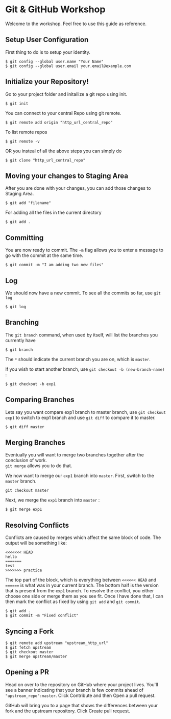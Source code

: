 Git & GitHub Workshop
=====================

Welcome to the workshop. Feel free to use this guide as reference.

Setup User Configuration
------------------------

First thing to do is to setup your identity.

    $ git config --global user.name "Your Name"
    $ git config --global user.email your.email@example.com
    
Initialize your Repository!
--------------------------

Go to your project folder and initailize a git repo using init.

    $ git init

You can connect to your central Repo using git remote.

    $ git remote add origin "http_url_central_repo"

To list remote repos

    $ git remote -v
    
OR you insteal of all the above steps you can simply do

    $ git clone "http_url_central_repo"

Moving your changes to Staging Area
-----------------------------------

After you are done with your changes, you can add those changes to Staging Area.

    $ git add "filename"
    
For adding all the files in the current directory

    $ git add .
    
Committing
----------

You are now ready to commit. The `-m` flag allows you to enter a message
to go with the commit at the same time.

    $ git commit -m "I am adding two new files"
    
Log
---

We should now have a new commit. To see all the commits so far, use
`git log`

    $ git log
    
Branching
---------

The `git branch` command, when used by
itself, will list the branches you currently have

    $ git branch

The `*` should indicate the current branch you are on, which is
`master`.

If you wish to start another branch, use
`git checkout -b (new-branch-name)` :

    $ git checkout -b exp1
    
Comparing Branches
------------------

Lets say you want compare exp1 branch to master branch, use
`git checkout exp1` to switch to exp1 branch and use `git diff` to compare it to master.

    $ git diff master
    
Merging Branches
----------------

Eventually you will want to merge two branches
together after the conclusion of work.\
`git merge` allows you to do that.

We now want to merge our `exp1` branch into `master`. First, switch to
the `master` branch.

    git checkout master

Next, we merge the `exp1` branch into `master` :

    $ git merge exp1
    
Resolving Conflicts
-------------------

Conflicts are caused by merges which affect the same block of code.
The output will be something like:

    <<<<<<< HEAD
    hello
    =======
    test
    >>>>>>> practice
    
The top part of the block, which is everything between `<<<<<< HEAD` and `======` is
what was in your current branch. The bottom half is the version that is present from the `exp1` branch.
To resolve the conflict, you either choose one side or merge them as you see fit.
Once I have done that, I can then mark the conflict as fixed by using
`git add` and `git commit`.

    $ git add .
    $ git commit -m "Fixed conflict"

Syncing a Fork
--------------

    $ git remote add upstream "upstream_http_url"
    $ git fetch upstream
    $ git checkout master
    $ git merge upstream/master
    
Opening a PR
------------

Head on over to the repository on GitHub where your project lives. You'll see a banner indicating that your branch is few commits ahead of `"upstream_repo":master`. Click Contribute and then Open a pull request.

GitHub will bring you to a page that shows the differences between your fork and the upstream repository. Click Create pull request.
